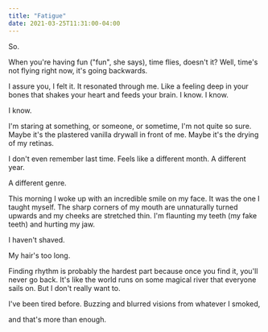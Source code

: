 ```yaml
---
title: "Fatigue"
date: 2021-03-25T11:31:00-04:00
---
```


So.

When you're having fun ("fun", she says), time flies, doesn't it?
Well, time's not flying right now, it's going backwards.

I assure you, I felt it. It resonated through me.
Like a feeling deep in your bones that shakes your heart
and feeds your brain. I know. I know.

I know.

I'm staring at something, or someone, or sometime, I'm not quite so sure.
Maybe it's the plastered vanilla drywall in front of me.
Maybe it's the drying of my retinas.

I don't even remember last time. Feels like a different month.
A different year.

A different genre.

This morning I woke up with an incredible smile on my face.
It was the one I taught myself. The sharp corners of my mouth are
unnaturally turned upwards and my cheeks are stretched thin.
I'm flaunting my teeth (my fake teeth) and hurting my jaw.

I haven't shaved.

My hair's too long.

Finding rhythm is probably the hardest part because once you find it,
you'll never go back. It's like the world runs on some magical river
that everyone sails on. But I don't really want to.

I've been tired before. Buzzing and blurred visions from whatever I smoked,

and that's more than enough.
